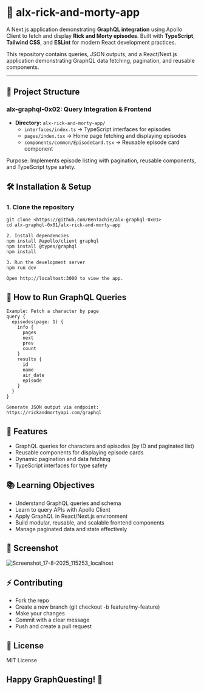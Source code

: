 # 📲 alx-rick-and-morty-app

A Next.js application demonstrating **GraphQL integration** using Apollo Client to fetch and display **Rick and Morty episodes**. Built with **TypeScript**, **Tailwind CSS**, and **ESLint** for modern React development practices.

This repository contains queries, JSON outputs, and a React/Next.js application demonstrating GraphQL data fetching, pagination, and reusable components.

---

## 📁 Project Structure

### alx-graphql-0x02: Query Integration & Frontend
- **Directory:** `alx-rick-and-morty-app/`
  - `interfaces/index.ts` → TypeScript interfaces for episodes
  - `pages/index.tsx` → Home page fetching and displaying episodes
  - `components/common/EpisodeCard.tsx` → Reusable episode card component

Purpose: Implements episode listing with pagination, reusable components, and TypeScript type safety.


## 🛠 Installation & Setup

### 1. Clone the repository
```
git clone <https://github.com/BenTachie/alx-graphql-0x01>
cd alx-graphql-0x01/alx-rick-and-morty-app

2. Install dependencies
npm install @apollo/client graphql
npm install @types/graphql
npm install

3. Run the development server
npm run dev

Open http://localhost:3000 to view the app.
```

## 📜 How to Run GraphQL Queries
```
Example: Fetch a character by page
query {
  episodes(page: 1) {
    info {
      pages
      next
      prev
      count
    }
    results {
      id
      name
      air_date
      episode
    }
  }
}

Generate JSON output via endpoint:
https://rickandmortyapi.com/graphql
```
## 🚀 Features
- GraphQL queries for characters and episodes (by ID and paginated list)
- Reusable components for displaying episode cards
- Dynamic pagination and data fetching
- TypeScript interfaces for type safety

## 📚 Learning Objectives

- Understand GraphQL queries and schema
- Learn to query APIs with Apollo Client
- Apply GraphQL in React/Next.js environment
- Build modular, reusable, and scalable frontend components
- Manage paginated data and state effectively

## 📸 Screenshot
![Screenshot_17-8-2025_115253_localhost](https://github.com/user-attachments/assets/57e41c00-7de6-4ba4-a157-3a18f5438c64)


## ⚡ Contributing

- Fork the repo
- Create a new branch (git checkout -b feature/my-feature)
- Make your changes
- Commit with a clear message
- Push and create a pull request

## 📄 License
MIT License

## Happy GraphQuesting! 🚀
